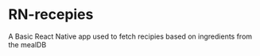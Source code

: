 # RN-recepies

A Basic React Native app used to fetch recipies based on ingredients from the mealDB
